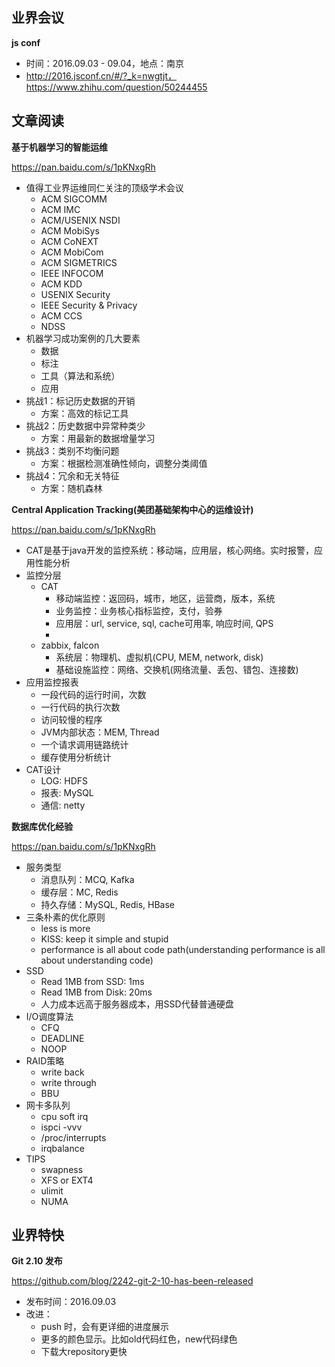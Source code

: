 ## 业界会议

**js conf**
* 时间：2016.09.03 - 09.04，地点：南京
* http://2016.jsconf.cn/#/?_k=nwgtjt，https://www.zhihu.com/question/50244455


## 文章阅读


**基于机器学习的智能运维**

https://pan.baidu.com/s/1pKNxgRh
* 值得工业界运维同仁关注的顶级学术会议
   * ACM SIGCOMM
   * ACM IMC
   * ACM/USENIX NSDI
   * ACM MobiSys
   * ACM CoNEXT
   * ACM MobiCom
   * ACM SIGMETRICS
   * IEEE INFOCOM
   * ACM KDD
   * USENIX Security
   * IEEE Security & Privacy
   * ACM CCS
   * NDSS
* 机器学习成功案例的几大要素
   * 数据
   * 标注
   * 工具（算法和系统）
   * 应用
* 挑战1：标记历史数据的开销
   * 方案：高效的标记工具
* 挑战2：历史数据中异常种类少
   * 方案：用最新的数据增量学习
* 挑战3：类别不均衡问题
   * 方案：根据检测准确性倾向，调整分类阈值
* 挑战4：冗余和无关特征
   * 方案：随机森林

   
**Central Application Tracking(美团基础架构中心的运维设计)**   

https://pan.baidu.com/s/1pKNxgRh
* CAT是基于java开发的监控系统：移动端，应用层，核心网络。实时报警，应用性能分析
* 监控分层
   * CAT
      * 移动端监控：返回码，城市，地区，运营商，版本，系统
      * 业务监控：业务核心指标监控，支付，验券
      * 应用层：url, service, sql, cache可用率, 响应时间, QPS
      * 
   * zabbix, falcon
      * 系统层：物理机、虚拟机(CPU, MEM, network, disk)
      * 基础设施监控：网络、交换机(网络流量、丢包、错包、连接数)
* 应用监控报表
   * 一段代码的运行时间，次数
   * 一行代码的执行次数
   * 访问较慢的程序
   * JVM内部状态：MEM, Thread
   * 一个请求调用链路统计
   * 缓存使用分析统计
* CAT设计
   * LOG: HDFS
   * 报表: MySQL
   * 通信: netty

   
**数据库优化经验**

https://pan.baidu.com/s/1pKNxgRh
* 服务类型
   * 消息队列：MCQ, Kafka
   * 缓存层：MC, Redis
   * 持久存储：MySQL, Redis, HBase
* 三条朴素的优化原则
   * less is more
   * KISS: keep it simple and stupid
   * performance is all about code path(understanding performance is all about understanding code)
* SSD
   * Read 1MB from SSD: 1ms
   * Read 1MB from Disk: 20ms
   * 人力成本远高于服务器成本，用SSD代替普通硬盘
* I/O调度算法
   * CFQ
   * DEADLINE
   * NOOP
* RAID策略
   * write back
   * write through
   * BBU
* 网卡多队列
   * cpu soft irq
   * ispci -vvv
   * /proc/interrupts
   * irqbalance
* TIPS
   * swapness
   * XFS or EXT4
   * ulimit
   * NUMA





## 业界特快

**Git 2.10 发布**

https://github.com/blog/2242-git-2-10-has-been-released
* 发布时间：2016.09.03
* 改进：
   * push 时，会有更详细的进度展示
   * 更多的颜色显示。比如old代码红色，new代码绿色
   * 下载大repository更快

